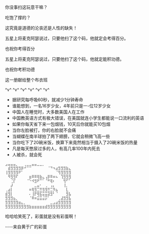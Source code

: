 你没事扫这玩意干嘛？

吃饱了撑的？

这究竟是道德的沦丧还是人性的缺失！

五星上将麦克阿瑟说过，只要他扫了这个码，他就定会考得百分。

也祝你考得百分

五星上将麦克阿瑟说过，只要他扫了这个码，他就定能积功德。

也祝你考积功德

这一册献给整个布衣班

^v^ ^v^ ^v^ ^v^ ^v^ ^v^ 

 - 据研究每呼吸60秒，就减少1分钟寿命
 - 谁能想到，一名16岁少女，4年前只是一-位12岁少女
 - 中国人在睡觉时，大多数美国人在工作
 - 中国教英语方式有极大错误，在美国就连小学生都能说一口流利的英语
 - 如果你每天省下来一包烟钱，10天后你就能买10包烟
 - 当你左脸被打，你的右脸就不会痛
 - 当蝴蝶在南半球拍了两下翅膀，它就会稍微飞高一些
 - 当你吃下了20碗米饭，换算下来竟然相当于摄入了20碗米饭的热量
 - 凡是每天憋尿过多的人，有高几率100年内死去
 - 人被杀，就会死

```
⣠⣤⣤⣤⡀⠀⠀⢀⣀⣀⣤⣤⣀⣀⡀⠀⠀⠀⠀⠀⠀⠀⠀⠀
⠀⣾⣻⣻⣻⣻⡿⠚⠉⠉⠀⠀⠀⠀⠀⠀⠈⠙⠲⣴⣻⣻⣻⣷⣄
⢸⣻⣻⣻⣻⠟⠁⠀⠀⠀⠀⠀⠀⠀⠀⠀⠀⠀⠀⠈⢻⣻⣻⣻⣻
⠀⠻⣻⣻⠏⠀⠀⠀⠀⣶⠿⠿⢿⣷⣄⢠⡿⠿⠶⠦⠀⢹⣻⣻⣻
⠀⠀⢈⡏⠀⠀⠀⠀⠈⠑⠺⣻⠟⠉⠁⠈⠛⢿⠆⠀⠀⠀⢻⠋⠁
⠀⠀⡼⠀⠀⠀⠀⠀⠀⠀⠀⣀⣤⠂⠀⢀⠀⢠⡄⠀⠀⠀⢸⡀
⢀⣴⡇⠀⠀⠀⠀⠀⠀⠶⢿⣻⣉⣛⣻⣻⣛⣉⡻⣦⠀⠀⠀⣇
⣾⣻⡇⠀⠀⠀⠀⠀⠀⠄⢸⡟⢿⣯⣭⣭⣽⣻⠃⠈⠀⠀⠀⣻⣧
⣻⣻⣻⣦⡀⠀⠀⠀⠀⠈⠿⠶⣭⣭⣬⡭⠁⠀⠀⠀⢀⣼⣻⣻⣧
⣻⣻⣻⣻⣻⣶⣄⡀⠀⠀⠀⠀⠀⠀⠀⠀⠀⣀⣠⣴⣻⣻⣻⣻⣻
⣻⣻⣻⣻⣻⣻⣻⣻⣻⣷⣶⣶⣶⣶⣶⣾⣻⣻⣻⣻⣻⣻⣻⣻⣻
```

哈哈哈笑死了，彩蛋就是没有彩蛋啊！

----来自黄于广的彩蛋
